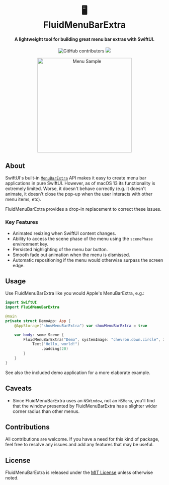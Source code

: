 <h1 align="center">
  &#128421;
  <br>
  FluidMenuBarExtra 
  <br>
</h1>

<h4 align="center">A lightweight tool for building great menu bar extras with SwiftUI.</h4>

<p align="center">
  <img alt="GitHub contributors" src="https://img.shields.io/github/contributors/wadetregaskis/FluidMenuBarExtra">
  <a href="https://swiftpackageindex.com/wadetregaskis/FluidMenuBarExtra"><img src="https://img.shields.io/endpoint?url=https%3A%2F%2Fswiftpackageindex.com%2Fapi%2Fpackages%2Fwadetregaskis%2FFluidMenuBarExtra%2Fbadge%3Ftype%3Dplatforms"></a>
</p>

<p align="center">
  <img alt="Menu Sample" src="https://user-images.githubusercontent.com/3951690/208313040-34f97eb5-1ac2-4f25-a510-ba30da2303e8.gif" width="300px">
</p>

## About

SwiftUI's built-in [`MenuBarExtra`](https://developer.apple.com/documentation/swiftui/menubarextra) API makes it easy to create menu bar applications in pure SwiftUI.  However, as of macOS 13 its functionality is extremely limited.  Worse, it doesn't behave correctly (e.g. it doesn't animate, it doesn't close the pop-up when the user interacts with other menu items, etc).

FluidMenuBarExtra provides a drop-in replacement to correct these issues.

### Key Features

- Animated resizing when SwiftUI content changes.
- Ability to access the scene phase of the menu using the `scenePhase` environment key.
- Persisted highlighting of the menu bar button.
- Smooth fade out animation when the menu is dismissed.
- Automatic repositioning if the menu would otherwise surpass the screen edge.

## Usage

Use FluidMenuBarExtra like you would Apple's MenuBarExtra, e.g.:

```swift
import SwiftUI
import FluidMenuBarExtra

@main
private struct DemoApp: App {
    @AppStorage("showMenuBarExtra") var showMenuBarExtra = true

    var body: some Scene {
        FluidMenuBarExtra("Demo", systemImage: "chevron.down.circle", isInserted: $showMenuBarExtra) {
            Text("Hello, world!")
                .padding(20)
        }
    }
}
```

See also the included demo application for a more elaborate example.

## Caveats

- Since FluidMenuBarExtra uses an `NSWindow`, not an `NSMenu`, you'll find that the window presented by FluidMenuBarExtra has a slighter wider corner radius than other menus.

## Contributions

All contributions are welcome. If you have a need for this kind of package, feel free to resolve any issues and add any features that may be useful.

## License

FluidMenuBarExtra is released under the [MIT License](LICENSE) unless otherwise noted.
